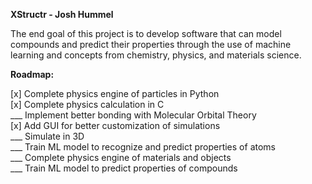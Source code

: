 **XStructr - Josh Hummel**

The end goal of this project is to develop software that can model compounds and predict their properties through the use of machine learning
and concepts from chemistry, physics, and materials science.

**Roadmap:**<br />

[x] Complete physics engine of particles in Python <br />
[x] Complete physics calculation in C <br />
___ Implement better bonding with Molecular Orbital Theory <br />
[x] Add GUI for better customization of simulations <br />
___ Simulate in 3D <br />
___ Train ML model to recognize and predict properties of atoms <br />
___ Complete physics engine of materials and objects <br />
___ Train ML model to predict properties of compounds <br />
